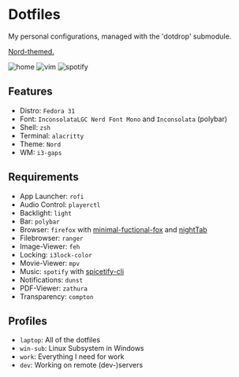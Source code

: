 Dotfiles
========

My personal configurations, managed with the 'dotdrop' submodule.

[Nord-themed.](https://www.nordtheme.com/)

![home](https://i.imgur.com/9yRK9Dk.png)
![vim](https://i.imgur.com/aihcZMe.png)
![spotify](https://i.imgur.com/hFKH7y1.png)

## Features
+ Distro: `Fedora 31`
+ Font: `InconsolataLGC Nerd Font Mono` and `Inconsolata` (polybar)
+ Shell: `zsh`
+ Terminal: `alacritty`
+ Theme: `Nord`
+ WM: `i3-gaps`

## Requirements
+ App Launcher: `rofi`
+ Audio Control: `playerctl`
+ Backlight: `light`
+ Bar: `polybar`
+ Browser: `firefox` with [minimal-fuctional-fox](https://github.com/mut-ex/minimal-functional-fox) and [nightTab](https://github.com/zombieFox/nightTab)
+ Filebrowser: `ranger`
+ Image-Viewer: `feh`
+ Locking: `i3lock-color`
+ Movie-Viewer: `mpv`
+ Music: `spotify` with [spicetify-cli](https://github.com/khanhas/spicetify-cli/)
+ Notifications: `dunst`
+ PDF-Viewer: `zathura`
+ Transparency: `compton`

## Profiles
+ `laptop`: All of the dotfiles
+ `win-sub`: Linux Subsystem in Windows
+ `work`: Everything I need for work
+ `dev`: Working on remote (dev-)servers
